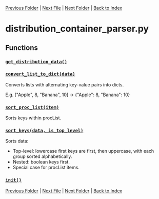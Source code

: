 [Previous Folder](../objects/attachment.md) | [Next File](distribution_parser.md) | [Next Folder](../recipes/craft_recipes.md) | [Back to Index](../../index.md)

# distribution_container_parser.py

## Functions

### [`get_distribution_data()`](https://github.com/Vaileasys/pz-wiki_parser/blob/main/scripts/parser/distribution_container_parser.py#L13)
### [`convert_list_to_dict(data)`](https://github.com/Vaileasys/pz-wiki_parser/blob/main/scripts/parser/distribution_container_parser.py#L18)

Converts lists with alternating key-value pairs into dicts.

E.g. ["Apple", 8, "Banana", 10] -> {"Apple": 8, "Banana": 10}

### [`sort_proc_list(item)`](https://github.com/Vaileasys/pz-wiki_parser/blob/main/scripts/parser/distribution_container_parser.py#L36)

Sorts keys within procList.

### [`sort_keys(data, is_top_level)`](https://github.com/Vaileasys/pz-wiki_parser/blob/main/scripts/parser/distribution_container_parser.py#L49)

Sorts data:

- Top-level: lowercase first keys are first, then uppercase, with each group sorted alphabetically.
- Nested: boolean keys first.
- Special case for procList items.

### [`init()`](https://github.com/Vaileasys/pz-wiki_parser/blob/main/scripts/parser/distribution_container_parser.py#L86)


[Previous Folder](../objects/attachment.md) | [Next File](distribution_parser.md) | [Next Folder](../recipes/craft_recipes.md) | [Back to Index](../../index.md)

